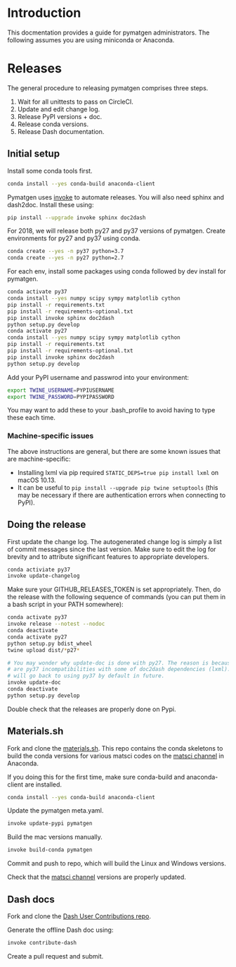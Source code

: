 # Introduction

This docmentation provides a guide for pymatgen administrators. The following 
assumes you are using miniconda or Anaconda.

# Releases

The general procedure to releasing pymatgen comprises three steps.

1. Wait for all unittests to pass on CircleCI.
2. Update and edit change log.
2. Release PyPI versions + doc.
3. Release conda versions.
4. Release Dash documentation.

## Initial setup

Install some conda tools first.

```bash
conda install --yes conda-build anaconda-client
```

Pymatgen uses [invoke](http://www.pyinvoke.org/) to automate releases. You will 
also need sphinx and dash2doc. Install these using:

```bash
pip install --upgrade invoke sphinx doc2dash
```

For 2018, we will release both py27 and py37 versions of pymatgen. Create 
environments for py27 and py37 using conda.

```bash
conda create --yes -n py37 python=3.7
conda create --yes -n py27 python=2.7
```

For each env, install some packages using conda followed by dev install for 
pymatgen.

```bash
conda activate py37
conda install --yes numpy scipy sympy matplotlib cython
pip install -r requirements.txt
pip install -r requirements-optional.txt
pip install invoke sphinx doc2dash
python setup.py develop
conda activate py27
conda install --yes numpy scipy sympy matplotlib cython
pip install -r requirements.txt
pip install -r requirements-optional.txt
pip install invoke sphinx doc2dash
python setup.py develop
```

Add your PyPI username and passwrod into your environment:

```bash
export TWINE_USERNAME=PYPIUSERNAME
export TWINE_PASSWORD=PYPIPASSWORD
```

You may want to add these to your .bash_profile to avoid having to type these each time.

### Machine-specific issues

The above instructions are general, but there are some known issues that are machine-specific:

* Installing lxml via pip required `STATIC_DEPS=true pip install lxml` on macOS 10.13.
* It can be useful to `pip install --upgrade pip twine setuptools` (this may be necessary if there are authentication errors when connecting to PyPI).

## Doing the release

First update the change log. The autogenerated change log is simply a list of 
commit messages since the last version.  Make sure to edit the log for brevity
and to attribute significant features to appropriate developers.

```bash
conda activiate py37
invoke update-changelog
```

Make sure your GITHUB_RELEASES_TOKEN is set appropriately. Then, do the release
with the following sequence of commands (you can put them in a bash script in
your PATH somewhere):


```bash
conda activate py37
invoke release --notest --nodoc
conda deactivate
conda activate py27
python setup.py bdist_wheel
twine upload dist/*p27*

# You may wonder why update-doc is done with py27. The reason is because there
# are py37 incompatibilities with some of doc2dash dependencies (lxml). We
# will go back to using py37 by default in future.
invoke update-doc
conda deactivate
python setup.py develop
```

Double check that the releases are properly done on Pypi.

## Materials.sh

Fork and clone the [materials.sh](https://github.com/materialsvirtuallab/materials.sh).
This repo contains the conda skeletons to build the conda versions for various
matsci codes on the [matsci channel](https://anaconda.org/matsci) in Anaconda.

If you doing this for the first time, make sure conda-build and anaconda-client are installed.
```bash
conda install --yes conda-build anaconda-client
```

Update the pymatgen meta.yaml.

```bash
invoke update-pypi pymatgen
```

Build the mac versions manually.
```bash
invoke build-conda pymatgen
```

Commit and push to repo, which will build the Linux and Windows versions.

Check that the [matsci channel](https://anaconda.org/matsci) versions are
properly updated.

## Dash docs

Fork and clone the [Dash User Contributions repo](https://github.com/Kapeli/Dash-User-Contributions).

Generate the offline Dash doc using:
```bash
invoke contribute-dash
```

Create a pull request and submit.
